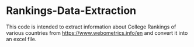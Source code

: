 # Rankings-Data-Extraction

This code is intended to extract information about College Rankings of various countries from https://www.webometrics.info/en and convert it into an excel file.
